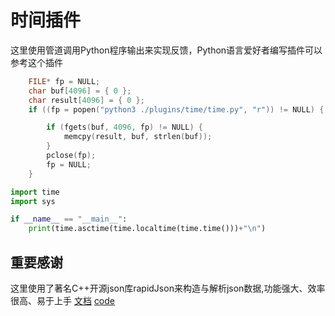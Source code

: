 # 时间插件
这里使用管道调用Python程序输出来实现反馈，Python语言爱好者编写插件可以参考这个插件
```C++
    FILE* fp = NULL;
    char buf[4096] = { 0 };
    char result[4096] = { 0 };
    if ((fp = popen("python3 ./plugins/time/time.py", "r")) != NULL) {

        if (fgets(buf, 4096, fp) != NULL) {
            memcpy(result, buf, strlen(buf));
        }
        pclose(fp);
        fp = NULL;
    }

```

```python
import time
import sys

if __name__ == "__main__":
    print(time.asctime(time.localtime(time.time()))+"\n")

```


## 重要感谢
这里使用了著名C++开源json库rapidJson来构造与解析json数据,功能强大、效率很高、易于上手
[文档](http://rapidjson.org/zh-cn/)
[code](https://github.com/Tencent/rapidjson/)